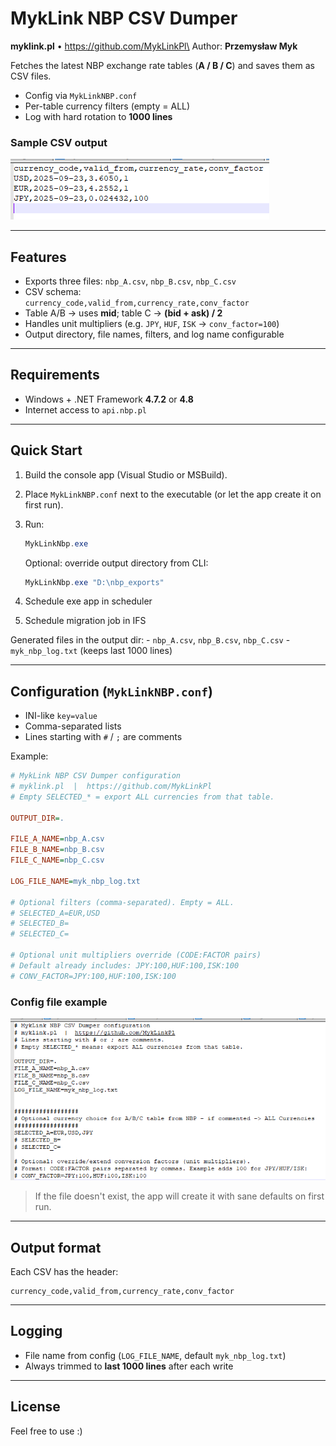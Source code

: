 # MykLink NBP CSV Dumper

**myklink.pl** • https://github.com/MykLinkPl\
Author: **Przemysław Myk**

Fetches the latest NBP exchange rate tables (**A / B / C**) and saves
them as CSV files.

-   Config via `MykLinkNBP.conf` 
-   Per-table currency filters (empty = ALL)
-   Log with hard rotation to **1000 lines**

### Sample CSV output
![CSV sample](ifs_csv_currencies_migration.png)

------------------------------------------------------------------------

## Features

-   Exports three files: `nbp_A.csv`, `nbp_B.csv`, `nbp_C.csv`
-   CSV schema:\
    `currency_code,valid_from,currency_rate,conv_factor`
-   Table A/B → uses **mid**; table C → **(bid + ask) / 2**
-   Handles unit multipliers (e.g. `JPY`, `HUF`, `ISK` →
    `conv_factor=100`)
-   Output directory, file names, filters, and log name configurable

------------------------------------------------------------------------

## Requirements

-   Windows + .NET Framework **4.7.2** or **4.8**
-   Internet access to `api.nbp.pl`

------------------------------------------------------------------------

## Quick Start

1.  Build the console app (Visual Studio or MSBuild).

2.  Place `MykLinkNBP.conf` next to the executable (or let the app
    create it on first run).

3.  Run:

    ``` powershell
    MykLinkNbp.exe
    ```

    Optional: override output directory from CLI:

    ``` powershell
    MykLinkNbp.exe "D:\nbp_exports"
    ```
4.  Schedule exe app in scheduler
5.  Schedule migration job in IFS
   
Generated files in the output dir: - `nbp_A.csv`, `nbp_B.csv`,
`nbp_C.csv` - `myk_nbp_log.txt` (keeps last 1000 lines)

------------------------------------------------------------------------

## Configuration (`MykLinkNBP.conf`)

-   INI-like `key=value`
-   Comma-separated lists
-   Lines starting with `#` / `;` are comments

Example:

``` ini
# MykLink NBP CSV Dumper configuration
# myklink.pl  |  https://github.com/MykLinkPl
# Empty SELECTED_* = export ALL currencies from that table.

OUTPUT_DIR=.

FILE_A_NAME=nbp_A.csv
FILE_B_NAME=nbp_B.csv
FILE_C_NAME=nbp_C.csv

LOG_FILE_NAME=myk_nbp_log.txt

# Optional filters (comma-separated). Empty = ALL.
# SELECTED_A=EUR,USD
# SELECTED_B=
# SELECTED_C=

# Optional unit multipliers override (CODE:FACTOR pairs)
# Default already includes: JPY:100,HUF:100,ISK:100
# CONV_FACTOR=JPY:100,HUF:100,ISK:100
```

### Config file example
![Config sample](ifs_nbp_currencies_config.png)

> If the file doesn't exist, the app will create it with sane defaults
> on first run.

------------------------------------------------------------------------

## Output format

Each CSV has the header:

    currency_code,valid_from,currency_rate,conv_factor

------------------------------------------------------------------------

## Logging

-   File name from config (`LOG_FILE_NAME`, default `myk_nbp_log.txt`)
-   Always trimmed to **last 1000 lines** after each write


------------------------------------------------------------------------

## License

Feel free to use :)
